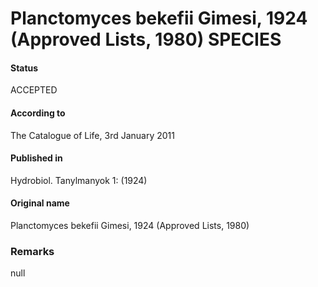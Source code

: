 # Planctomyces bekefii Gimesi, 1924 (Approved Lists, 1980) SPECIES

#### Status
ACCEPTED

#### According to
The Catalogue of Life, 3rd January 2011

#### Published in
Hydrobiol. Tanylmanyok 1: (1924)

#### Original name
Planctomyces bekefii Gimesi, 1924 (Approved Lists, 1980)

### Remarks
null
